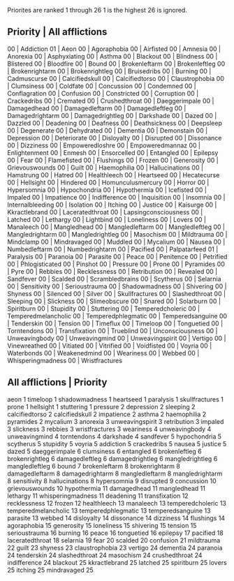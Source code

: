 
Priorites are ranked 1 through 26
1 is the highest
26 is ignored.

Priority | All afflictions
------------------------------------------------
00 | Addiction
01 | Aeon
00 | Agoraphobia
00 | Airfisted
00 | Amnesia
00 | Anorexia
00 | Asphyxiating
00 | Asthma
00 | Blackout
00 | Blindness
00 | Blistered
00 | Bloodfire
00 | Bound
00 | Brokenleftarm
00 | Brokenleftleg
00 | Brokenrightarm
00 | Brokenrightleg
00 | Bruisedribs
00 | Burning
00 | Cadmuscurse
00 | Calcifiedskull
00 | Calcifiedtorso
00 | Claustrophobia
00 | Clumsiness
00 | Coldfate
00 | Concussion
00 | Condemned
00 | Conflagration
00 | Confusion
00 | Constricted
00 | Corruption
00 | Crackedribs
00 | Cremated
00 | Crushedthroat
00 | Daeggerimpale
00 | Damagedhead
00 | Damagedleftarm
00 | Damagedleftleg
00 | Damagedrightarm
00 | Damagedrightleg
00 | Darkshade
00 | Dazed
00 | Dazzled
00 | Deadening
00 | Deafness
00 | Deathsickness
00 | Deepsleep
00 | Degenerate
00 | Dehydrated
00 | Dementia
00 | Demonstain
00 | Depression
00 | Deteriorate
00 | Disloyalty
00 | Disrupted
00 | Dissonance
00 | Dizziness
00 | Empoweredloshre
00 | Empoweredmannaz
00 | Enlightenment
00 | Enmesh
00 | Ensorcelled
00 | Entangled
00 | Epilepsy
00 | Fear
00 | Flamefisted
00 | Flushings
00 | Frozen
00 | Generosity
00 | Grievouswounds
00 | Guilt
00 | Haemophilia
00 | Hallucinations
00 | Hamstrung
00 | Hatred
00 | Healthleech
00 | Heartseed
00 | Hecatecurse
00 | Hellsight
00 | Hindered
00 | Homunculusmercury
00 | Horror
00 | Hypersomnia
00 | Hypochondria
00 | Hypothermia
00 | Icefisted
00 | Impaled
00 | Impatience
00 | Indifference
00 | Inquisition
00 | Insomnia
00 | Internalbleeding
00 | Isolation
00 | Itching
00 | Justice
00 | Kaisurge
00 | Kkractlebrand
00 | Laceratedthroat
00 | Lapsingconsciousness
00 | Latched
00 | Lethargy
00 | Lightbind
00 | Loneliness
00 | Lovers
00 | Manaleech
00 | Mangledhead
00 | Mangledleftarm
00 | Mangledleftleg
00 | Mangledrightarm
00 | Mangledrightleg
00 | Masochism
00 | Mildtrauma
00 | Mindclamp
00 | Mindravaged
00 | Muddled
00 | Mycalium
00 | Nausea
00 | Numbedleftarm
00 | Numbedrightarm
00 | Pacified
00 | Palpatarfeed
01 | Paralysis
00 | Paranoia
00 | Parasite
00 | Peace
00 | Penitence
00 | Petrified
00 | Phlogisticated
00 | Pinshot
00 | Pressure
00 | Prone
00 | Pyramides
00 | Pyre
00 | Rebbies
00 | Recklessness
00 | Retribution
00 | Revealed
00 | Sandfever
00 | Scalded
00 | Scrambledbrains
00 | Scytherus
00 | Selarnia
00 | Sensitivity
00 | Serioustrauma
00 | Shadowmadness
00 | Shivering
00 | Shyness
00 | Silenced
00 | Silver
00 | Skullfractures
00 | Slashedthroat
00 | Sleeping
00 | Slickness
00 | Slimeobscure
00 | Snared
00 | Solarburn
00 | Spiritburn
00 | Stupidity
00 | Stuttering
00 | Temperedcholeric
00 | Temperedmelancholic
00 | Temperedphlegmatic
00 | Temperedsanguine
00 | Tenderskin
00 | Tension
00 | Timeflux
00 | Timeloop
00 | Tonguetied
00 | Torntendons
00 | Transfixation
00 | Trueblind
00 | Unconsciousness
00 | Unweavingbody
00 | Unweavingmind
00 | Unweavingspirit
00 | Vertigo
00 | Vinewreathed
00 | Vitiated
00 | Vitrified
00 | Voidfisted
00 | Voyria
00 | Waterbonds
00 | Weakenedmind
00 | Weariness
00 | Webbed
00 | Whisperingmadness
00 | Wristfractures




All afflictions | Priority
------------------------------------------------
aeon 1 
timeloop 1 
shadowmadness 1 
heartseed 1 
paralysis 1 
skullfractures 1 
prone 1 
hellsight 1 
stuttering 1 
pressure 2 
depression 2 
sleeping 2 
calcifiedtorso 2 
calcifiedskull 2 
impatience 2 
asthma 2 
haemophilia 2 
pyramides 2 
mycalium 3 
anorexia 3 
unweavingspirit 3 
retribution 3 
impaled 3 
slickness 3 
rebbies 3 
wristfractures 3 
weariness 4 
unweavingbody 4 
unweavingmind 4 
torntendons 4 
darkshade 4 
sandfever 5 
hypochondria 5 
scytherus 5 
stupidity 5 
voyria 5 
addiction 5 
crackedribs 5 
nausea 5 
justice 5 
dazed 5 
daeggerimpale 6 
clumsiness 6 
entangled 6 
brokenleftleg 6 
brokenrightleg 6 
damagedleftleg 6 
damagedrightleg 6 
mangledrightleg 6 
mangledleftleg 6 
bound 7 
brokenleftarm 8 
brokenrightarm 8 
damagedleftarm 8 
damagedrightarm 8 
mangledleftarm 8 
mangledrightarm 8 
sensitivity 8 
hallucinations 8 
hypersomnia 9 
disrupted 9 
concussion 10 
grievouswounds 10 
hypothermia 11 
damagedhead 11 
mangledhead 11 
lethargy 11 
whisperingmadness 11 
deadening 11 
transfixation 12 
recklessness 12 
frozen 12 
healthleech 13 
manaleech 13 
temperedcholeric 13 
temperedmelancholic 13 
temperedphlegmatic 13 
temperedsanguine 13 
parasite 13 
webbed 14 
disloyalty 14 
dissonance 14 
dizziness 14 
flushings 14 
agoraphobia 15 
generosity 15 
loneliness 15 
shivering 15 
tension 15 
serioustrauma 16 
burning 16 
peace 16 
tonguetied 16 
epilepsy 17 
pacified 18 
laceratedthroat 18 
selarnia 19 
fear 20 
scalded 20 
confusion 21 
mildtrauma 22 
guilt 23 
shyness 23 
claustrophobia 23 
vertigo 24 
dementia 24 
paranoia 24 
tenderskin 24 
slashedthroat 24 
masochism 24 
crushedthroat 24 
indifference 24 
blackout 25 
kkractlebrand 25 
latched 25 
spiritburn 25 
lovers 25 
itching 25 
mindravaged 25


